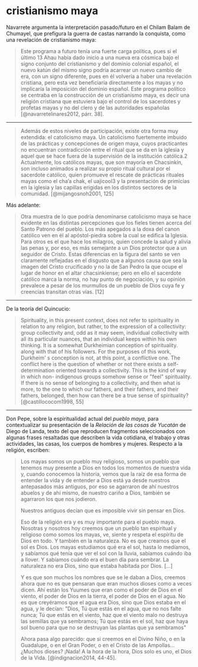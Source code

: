 # cristianismo maya
Navarrete argumenta la interpretación pasado/futuro en el Chilam Balam de Chumayel, que prefigura la guerra de castas narrando la conquista, como una revelación de cristianismo maya:

> Este programa a futuro tenía una fuerte carga política, pues si el último 13 Ahau había dado inicio a una nueva era cósmica bajo el signo conjunto del cristianismo y del dominio colonial español, el nuevo katún del mismo signo podría acarrear un nuevo cambio de era, con un signo diferente, pues en él volvería a haber una revelación cristiana, pero esta vez beneficiaría directamente a los mayas y no implicaría la imposición del dominio español. Este programa político se centraba en la construcción de un cristianismo maya, es decir una religión cristiana que estuviera bajo el control de los sacerdotes y profetas mayas y no del clero y de las autoridades españolas [@navarretelinares2012, párr. 38].

---

> Además de estos niveles de participación, existe otra forma muy extendida: el catolicismo maya. Un catolicismo fuertemente imbuido de las prácticas y concepciones de origen maya, cuyos practicantes no encuentran contradicción entre el ritual que se da en la iglesia y aquel que se hace fuera de la supervisión de la institución católica.2 Actualmente, los católicos mayas, que son mayoría en Chacsinkín, son incluso animados a realizar su propio ritual cultural por el sacerdote católico, quien promueve el rescate de prácticas rituales mayas como el cha’a chak, el uajicool3 y la presentación de primicias en la iglesia y las capillas erigidas en los distintos sectores de la comunidad. [@mijangosnoh2001, 125]

Más adelante:

> Otra muestra de lo que podría denominarse catolicismo maya se hace evidente en las distintas percepciones que  los fieles tienen acerca del Santo Patrono del pueblo. Los más apegados a la doxa del canon católico ven en él al apóstol-piedra sobre la cual se edifica la Iglesia. Para otros es el que hace los milagros, quien concede la salud y alivia las penas y, por eso, es más semejante a un Dios protector que a un seguidor de Cristo. Estas diferencias en la figura del santo se ven claramente reflejadas en el disgusto que a algunos causa que sea la imagen del Cristo crucificado y no la de San Pedro la que ocupe el lugar de honor en el altar chacsinkiense; pero en ello el sacerdote católico marca la norma, no hay punto de negociación, y su opinión prevalece a pesar de los murmullos de un pueblo de Dios cuya fe y creencias transitan otras vías. [12]

---

De la teoría del Quincucio:

> Spirituality, in this present context, does not refer to spirituality in relation to any religion, but rather, to the expression of a collectivity: group collectivity and, odd as it may seem, individual collectivity with all its particular nuances, that an individual keeps within his own thinking. It is a somewhat Durkheimian conception of spirituality. along with that of his followers. For the purposes of this work, Durkheim' s conception is not, at this point, a conflictive one. The conflict here is the question of whether or not there exists a self- determination oriented towards a collectivity. This is the kind of way in which non- indigenous groups somehow sense or "feel" spirituality. If there is no sense of belonging to a collectivity, and then what is more, to the one to which our fathers, and their fathers, and their fathers, belonged, then how can there be a true sense of spirituality? [@castillococom1998, 55]

---

Don Pepe, sobre la espiritualidad actual del *pueblo maya*, para contextualizar su presentación de la *Relación de las cosas de Yucatán* de Diego de Landa, texto del que reproducen fragmentos seleccionados con algunas frases resaltadas que describen la vida cotidiana, el trabajo y otras actividades, las casas, los cuerpos de hombres y mujeres. Respecto a la religión, escriben:

 > 
 > Los mayas somos un pueblo muy religioso, somos un pueblo que tenemos muy presente a Dios en todos los momentos de nuestra vida y, cuando conocemos la historia, vemos que la raíz de esa forma de entender la vida y de entender a Dios está ya desde nuestros antepasados más antiguos, por eso se agarraron de ahí nuestros abuelos y de ahí mismo, de nuestro cariño a Dios, también se agarraron los que nos jodieron. 
 > 
 > Nuestros antiguos decían que es imposible vivir sin pensar en Dios. 
 > 
 > Eso de la religión era y es muy importante para el pueblo maya. Nosotras y nosotros hoy creemos que un pueblo tan espiritual y religioso como somos los mayas, ve, siente y respeta el espíritu de Dios en todo. Y también en la naturaleza. No es que creamos que el sol es Dios. Los mayas estudiamos qué era el sol, hasta lo medíamos, y sabíamos qué tenía que ver el sol con la lluvia, sabíamos cuándo iba a llover. Y sabíamos cuándo era el buen día para sembrar. La naturaleza no era Dios, sino que estaba habitada por Dios. \[...\]
 > 
 > Y es que son muchos los nombres que se le daban a Dios, creemos ahora que no es que pensaran que eran muchos dioses como a veces dicen. Ahí están los Yuumes que eran como el poder de Dios en el viento, el poder de Dios en la tierra, el poder de Dios en el agua. No es que creyéramos que el agua era Dios, sino que Dios estaba en el agua, y le decían: "Dios, Tú que estás en el agua, que no nos falte nunca; Tú que estás en el viento, haz que el viento malo no destruya las semillas que ya sembramos; Tú que estás en el sol, haz que haya sol bueno para que no se destruyan las plantas que ya sembramos"
 > 
 > Ahora pasa algo parecido: que si creemos en el Divino Niño, o en la Guadalupe, o en el Gran Poder, o en el Cristo de las Ampollas... ¿Muchos dioses? ¡Nada! A la hora de la hora, Dios solo es uno, el Dios de la Vida. [@indignacion2014, 44-45]. 
 
